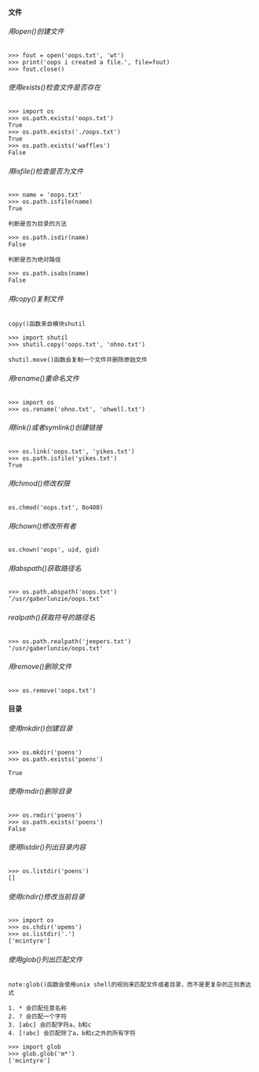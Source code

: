 #### 文件


###### 用open()创建文件
>>>

    >>> fout = open('oops.txt', 'wt')
    >>> print('oops i created a file.', file=fout)
    >>> fout.close()

###### 使用exists()检查文件是否存在
>>>

    >>> import os
    >>> os.path.exists('oops.txt')
    True
    >>> os.path.exists('./oops.txt')
    True
    >>> os.path.exists('waffles')
    False

###### 用isfile()检查是否为文件
>>>

    >>> name = 'oops.txt'
    >>> os.path.isfile(name)
    True

    判断是否为目录的方法

    >>> os.path.isdir(name)
    False

    判断是否为绝对路径

    >>> os.path.isabs(name)
    False

###### 用copy()复制文件
>>>

    copy()函数来自模块shutil

    >>> import shutil
    >>> shutil.copy('oops.txt', 'ohno.txt')

    shutil.move()函数会复制一个文件并删除原始文件

###### 用rename()重命名文件
>>>

    >>> import os
    >>> os.rename('ohno.txt', 'ohwell.txt')

###### 用link()或者symlink()创建链接
>>>

    >>> os.link('oops.txt', 'yikes.txt')
    >>> os.path.isfile('yikes.txt')
    True

###### 用chmod()修改权限
>>>

    os.chmod('oops.txt', 0o400)

###### 用chown()修改所有者
>>>

    os.chown('oops', uid, gid)

###### 用abspath()获取路径名
>>>

    >>> os.path.abspath('oops.txt')
    ‘/usr/gaberlunzie/oops.txt’

###### realpath()获取符号的路径名
>>>

    >>> os.path.realpath('jeepers.txt')
    '/usr/gaberlunzie/oops.txt'

###### 用remove()删除文件
>>>

    >>> os.remove('oops.txt')

#### 目录


###### 使用mkdir()创建目录
>>>

    >>> os.mkdir('poens')
    >>> os.path.exists('poens')

    True

###### 使用rmdir()删除目录
>>>

    >>> os.rmdir('poens')
    >>> os.path.exists('poens')
    False

###### 使用listdir()列出目录内容
>>>

    >>> os.listdir('poens')
    []

###### 使用chdir()修改当前目录
>>>

    >>> import os
    >>> os.chdir('opems')
    >>> os.listdir('.')
    ['mcintyre']

###### 使用glob()列出匹配文件
>>>

    note:glob()函数会使用unix shell的规则来匹配文件或者目录，而不是更复杂的正则表达式

    1. * 会匹配任意名称
    2. ? 会匹配一个字符
    3. [abc] 会匹配字符a，b和c
    4. [!abc] 会匹配除了a，b和c之外的所有字符

    >>> import glob
    >>> glob.glob('m*')
    ['mcintyre']
